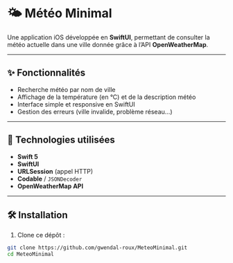 # 🌤️ Météo Minimal

Une application iOS développée en **SwiftUI**, permettant de consulter la météo actuelle dans une ville donnée grâce à l’API **OpenWeatherMap**.

---

## ✨ Fonctionnalités

- Recherche météo par nom de ville
- Affichage de la température (en °C) et de la description météo
- Interface simple et responsive en SwiftUI
- Gestion des erreurs (ville invalide, problème réseau…)

---

## 🔧 Technologies utilisées

- **Swift 5**
- **SwiftUI**
- **URLSession** (appel HTTP)
- **Codable** / `JSONDecoder`
- **OpenWeatherMap API**

---

## 🛠 Installation

1. Clone ce dépôt :

```bash
git clone https://github.com/gwendal-roux/MeteoMinimal.git
cd MeteoMinimal
